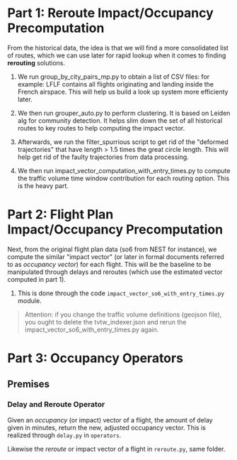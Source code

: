 # Part 1: Reroute Impact/Occupancy Precomputation

From the historical data, the idea is that we will find a more consolidated list of routes, which we can use later for rapid lookup when it comes to finding **rerouting** solutions.

1. We run group_by_city_pairs_mp.py to obtain a list of CSV files: for example: LFLF contains all flights originating and landing inside the French airspace. This will help us build a look up system more efficienty later.

2. We then run grouper_auto.py to perform clustering. It is based on Leiden alg for community detection. It helps slim down the set of all historical routes to key routes to help computing the impact vector.

3. Afterwards, we run the filter_spurrious script to get rid of the "deformed trajectories" that have length > 1.5 times the great circle length. This will help get rid of the faulty trajectories from data processing.

4. We then run impact_vector_computation_with_entry_times.py to compute the traffic volume time window contribution for each routing option. This is the heavy part.

# Part 2: Flight Plan Impact/Occupancy Precomputation

Next, from the original flight plan data (so6 from NEST for instance), we compute the similar "impact vector" (or later in formal documents referred to as *occupancy vector*) for each flight. This will be the baseline to be manipulated through delays and reroutes (which use the estimated vector computed in part 1).

1. This is done through the code `impact_vector_so6_with_entry_times.py` module.

> Attention: if you change the traffic volume definitions (geojson file), you ought to delete the tvtw_indexer.json and rerun the impact_vector_so6_with_entry_times.py again.

# Part 3: Occupancy Operators

## Premises
### Delay and Reroute Operator

Given an *occupancy* (or impact) vector of a flight, the amount of delay given in minutes, return the new, adjusted occupancy vector. This is realized through `delay.py` in `operators`.

Likewise the *reroute* or impact vector of a flight in `reroute.py`, same folder.